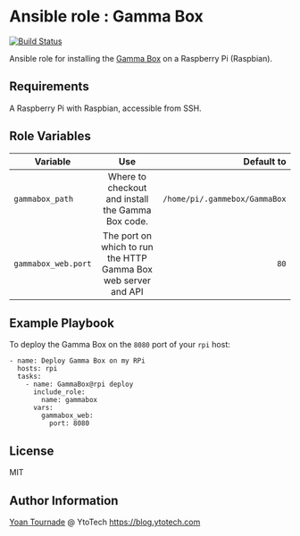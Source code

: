 # Ansible role : Gamma Box

[![Build Status](https://travis-ci.org/YtoTech/ansible-role-gammabox.svg?branch=master)](https://travis-ci.org/YtoTech/ansible-role-gammabox)

Ansible role for installing the [Gamma Box](https://github.com/MonsieurV/GammaBox) on a Raspberry Pi (Raspbian).

## Requirements

A Raspberry Pi with Raspbian, accessible from SSH.

## Role Variables

| Variable      | Use           | Default to  |
| ------------- |:-------------:| -----:|
| `gammabox_path` | Where to checkout and install the Gamma Box code. | `/home/pi/.gammebox/GammaBox` |
| `gammabox_web.port` | The port on which to run the HTTP Gamma Box web server and API | `80` |

## Example Playbook

To deploy the Gamma Box on the `8080` port of your `rpi` host:

```
- name: Deploy Gamma Box on my RPi
  hosts: rpi
  tasks:
    - name: GammaBox@rpi deploy
      include_role:
        name: gammabox
      vars:
        gammabox_web:
          port: 8080
```

## License

MIT

## Author Information

[Yoan Tournade](mailme:yoan@ytotech.com) @ YtoTech
https://blog.ytotech.com
